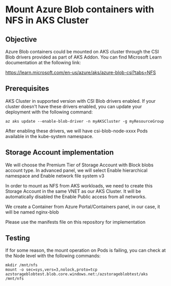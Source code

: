 # Mount Azure Blob containers with NFS in AKS Cluster

## Objective
Azure Blob containers could be mounted on AKS cluster through the CSI Blob drivers provided as part of AKS Addon. You can find Microsoft Learn documentation at the following link:

https://learn.microsoft.com/en-us/azure/aks/azure-blob-csi?tabs=NFS

## Prerequisites

AKS Cluster in supported version with CSI Blob drivers enabled. If your cluster doesn't have these drivers enabled, you can update your deployment with the following command:

```
az aks update --enable-blob-driver -n myAKSCluster -g myResourceGroup
```

After enabling these drivers, we will have csi-blob-node-xxxx Pods available in the kube-system namespace.

## Storage Account implementation
We will choose the Premium Tier of Storage Account with Block blobs account type.
In advanced panel, we will select Enable hierarchical namespace and Enable network file system v3

In order to mount as NFS from AKS workloads, we need to create this Storage Account in the same VNET as our AKS Cluster. It will be automatically disabled the Enable Public access from all networks.

We create a Container from Azure Portal/Containers panel, in our case, it will be named nginx-blob

Please use the manifests file on this repository for implementation

## Testing
If for some reason, the mount operation on Pods is failing, you can check at the Node level with the following commands:

```
mkdir /mnt/nfs
mount -o sec=sys,vers=3,nolock,proto=tcp azstorageblobtest.blob.core.windows.net:/azstorageblobtest/aks /mnt/nfs
```
